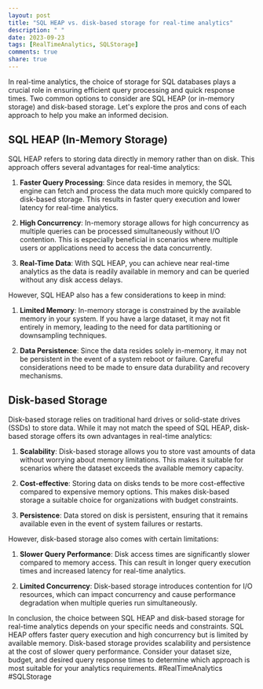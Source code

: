 ```yaml
---
layout: post
title: "SQL HEAP vs. disk-based storage for real-time analytics"
description: " "
date: 2023-09-23
tags: [RealTimeAnalytics, SQLStorage]
comments: true
share: true
---
```


In real-time analytics, the choice of storage for SQL databases plays a crucial role in ensuring efficient query processing and quick response times. Two common options to consider are SQL HEAP (or in-memory storage) and disk-based storage. Let's explore the pros and cons of each approach to help you make an informed decision.

## SQL HEAP (In-Memory Storage)

SQL HEAP refers to storing data directly in memory rather than on disk. This approach offers several advantages for real-time analytics:

1. **Faster Query Processing**: Since data resides in memory, the SQL engine can fetch and process the data much more quickly compared to disk-based storage. This results in faster query execution and lower latency for real-time analytics.

2. **High Concurrency**: In-memory storage allows for high concurrency as multiple queries can be processed simultaneously without I/O contention. This is especially beneficial in scenarios where multiple users or applications need to access the data concurrently.

3. **Real-Time Data**: With SQL HEAP, you can achieve near real-time analytics as the data is readily available in memory and can be queried without any disk access delays.

However, SQL HEAP also has a few considerations to keep in mind:

1. **Limited Memory**: In-memory storage is constrained by the available memory in your system. If you have a large dataset, it may not fit entirely in memory, leading to the need for data partitioning or downsampling techniques.

2. **Data Persistence**: Since the data resides solely in-memory, it may not be persistent in the event of a system reboot or failure. Careful considerations need to be made to ensure data durability and recovery mechanisms.

## Disk-based Storage

Disk-based storage relies on traditional hard drives or solid-state drives (SSDs) to store data. While it may not match the speed of SQL HEAP, disk-based storage offers its own advantages in real-time analytics:

1. **Scalability**: Disk-based storage allows you to store vast amounts of data without worrying about memory limitations. This makes it suitable for scenarios where the dataset exceeds the available memory capacity.

2. **Cost-effective**: Storing data on disks tends to be more cost-effective compared to expensive memory options. This makes disk-based storage a suitable choice for organizations with budget constraints.

3. **Persistence**: Data stored on disk is persistent, ensuring that it remains available even in the event of system failures or restarts.

However, disk-based storage also comes with certain limitations:

1. **Slower Query Performance**: Disk access times are significantly slower compared to memory access. This can result in longer query execution times and increased latency for real-time analytics.

2. **Limited Concurrency**: Disk-based storage introduces contention for I/O resources, which can impact concurrency and cause performance degradation when multiple queries run simultaneously.

In conclusion, the choice between SQL HEAP and disk-based storage for real-time analytics depends on your specific needs and constraints. SQL HEAP offers faster query execution and high concurrency but is limited by available memory. Disk-based storage provides scalability and persistence at the cost of slower query performance. Consider your dataset size, budget, and desired query response times to determine which approach is most suitable for your analytics requirements. #RealTimeAnalytics #SQLStorage